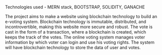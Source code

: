 Technologies used - MERN stack, BOOTSTRAP, SOLIDITY, GANACHE 

The project aims to make a website using blockchain technology to build an e-voting 
system. Blockchain technology is immutable, 
distributed, and incontrovertible, making this 
website more secure and robust. The vote is cast 
in the form of a transaction, where a blockchain 
is created, which keeps the track of the votes. 
The online voting system manages voter 
information by which voter can login and use his voting rights. The system will have blockchain technology to store the data of user and votes. 
